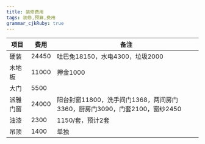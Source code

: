 ```yaml
---
title: 装修费用
tags: 装修,预算,费用
grammar_cjkRuby: true
---
```


| 项目|费用|备注|
|------|-----|-----|
|硬装|24450|吐巴兔18150，水电4300，垃圾2000|
|木地板|11000|押金1000
|大门|5500|
|派雅门窗|24000|阳台封窗11800，洗手间门1368，两间房门3360，厨房门3090，门套2100，窗纱2450
|油漆|2300|1150/套，预计2套
|吊顶|1400|单独